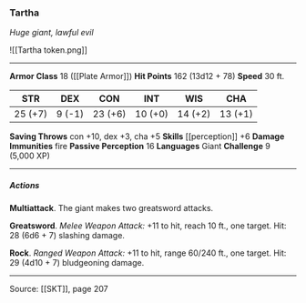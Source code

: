 ### Tartha
_Huge giant, lawful evil_

![[Tartha token.png]]


---

**Armor Class** 18 ([[Plate Armor]])
**Hit Points** 162 (13d12 + 78)
**Speed** 30 ft.

| STR     | DEX     | CON     | INT     | WIS     | CHA     |
|---------|---------|---------|---------|---------|---------|
| 25 (+7) | 9 (-1) | 23 (+6) | 10 (+0) | 14 (+2) | 13 (+1) |

**Saving Throws** con +10, dex +3, cha +5
**Skills** [[perception]] +6
**Damage Immunities** fire
**Passive Perception** 16
**Languages** Giant
**Challenge** 9 (5,000 XP)

---

##### Actions
**Multiattack**. The giant makes two greatsword attacks.

**Greatsword**. _Melee Weapon Attack:_ +11 to hit, reach 10 ft., one target. Hit: 28 (6d6 + 7) slashing damage.

**Rock**. _Ranged Weapon Attack:_ +11 to hit, range 60/240 ft., one target. Hit: 29 (4d10 + 7) bludgeoning damage.


---

Source: [[SKT]], page 207